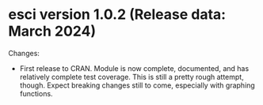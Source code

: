 esci version 1.0.2 (Release data: March 2024)
===========

Changes:

* First release to CRAN. Module is now complete, documented, and has relatively
complete test coverage.  This is still a pretty rough attempt, though.  Expect 
breaking changes still to come, especially with graphing functions.
